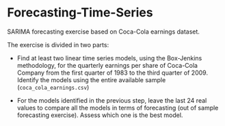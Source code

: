 # Forecasting-Time-Series
SARIMA forecasting exercise based on Coca-Cola earnings dataset.

The exercise is divided in two parts:

* Find at least two linear time series models, using the Box-Jenkins methodology, for the quarterly earnings per share of Coca-Cola Company from the first quarter of 1983 to the third quarter of 2009. Identify the models using the entire available sample (`coca_cola_earnings.csv`)

* For the models identified in the previous step, leave the last 24 real values to compare all the models in terms of forecasting (out of sample forecasting exercise). Assess which one is the best model.
